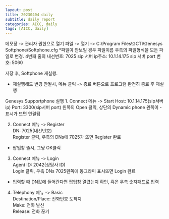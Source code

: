 ```yaml
---
layout: post
title: 20230404 daily
subtitle: daily report
categories: AICC, daily
tags: [AICC, daily]
---
```


<Genesys Softphone>  
메모장 -> 관리자 권한으로 열기  
   파일 -> 열기 -> C:\Program Files\GCTI\Genesys Softphone\Softphone.cfg  
*파일이 안보일 경우 파일이름 우측의 파일형식을 모든 파일로 변경.  
4번째 줄의  
    <Connectivity user ="내선번호" server="sip 서버 ip주소:sip 서버 port 번호" protocol="udp"/>
내선번호: 7025  
sip 서버 ip주소: 10.1.14.175  
sip 서버 port 번호: 5060  

저장 후, Softphone 재실행.  
* 재실행해도 변경 안될시, 메뉴 클릭 -> 종료 버튼으로 프로그램 완전히 종료 후 재실행  

  
<Genesys Supportphone>  
Genesys Supportphone 실행  
1. Connect 메뉴 -> Start  
Host: 10.1.14.175(sip서버 ip)  
Port: 3300(sip서버 port)  
왼쪽의 Open 클릭, 상단의 Dynamic phone 왼쪽이 - 표시가 뜨면 연결됨  

2. Connect 메뉴 -> Register   
DN: 7025(내선번호)  
Register 클릭, 우측의 DNs에 7025가 뜨면 Register 완료  
* 팝업창 뜰시, 그냥 OK클릭  

3. Connect 메뉴 -> Login  
Agent ID: 2042(상담사 ID)  
Login 클릭, 우측 DNs 7025왼쪽에 동그라미 표시뜨면 Login 완료  
* 입력할 때 DN값에 들어간다면 팝업창 열렸는지 확인, 혹은 우측 숫자패드로 입력  

4. Telephony 메뉴 -> Basic  
Destination/Place: 전화번호 도착지  
Make: 전화 발신  
Release: 전화 끊기   
